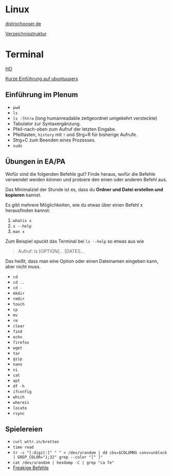 # Linux
[distrochooser.de](https://distrochooser.de/?l=1)

[Verzeichnisstruktur](https://wiki.ubuntuusers.de/Verzeichnisstruktur/)

# Terminal
[HO](http://www.321tux.de/wp-content/uploads/2010/03/shell-uebersicht.pdf)

[Kurze Einführung auf ubuntuusers](https://wiki.ubuntuusers.de/Shell/Einf%C3%BChrung/)

## Einführung im Plenum
* `pwd`
* `ls`
* `ls -lhtra` (long humanreadable zeitgeordnet umgekehrt versteckte)
* Tabulator zur Syntaxergänzung.
* Pfeil-nach-oben zum Aufruf der letzten Eingabe.
* Pfeiltasten, `history` mit `!` und Strg+R für bisherige Aufrufe.
* Strg+C zum Beenden eines Prozesses.
* `sudo`



## Übungen in EA/PA
Wofür sind die folgenden Befehle gut? Finde heraus, wofür die Befehle verwendet werden können und probiere den einen oder anderen Befehl aus.

Das Minimalziel der Stunde ist es, dass du **Ordner und Datei erstellen und kopieren** kannst.

Es gibt mehrere Möglichkeiten, wie du etwas über einen Befehl x herausfinden kannst:

1. `whatis x`
2. `x --help`
3. `man x`

Zum Beispiel spuckt das Terminal bei `ls --help` so etwas aus wie

> Aufruf: ls [OPTION]... [DATEI]...

Das heißt, dass man eine Option oder einen Dateinamen eingeben kann, aber nicht muss.

* `cd`
* `cd ..`
* `cd -`
* `mkdir`
* `rmdir`
* `touch`
* `cp`
* `mv`
* `rm`
* `clear`
* `find`
* `echo`
* `firefox`
* `wget`
* `tar`
* `gzip`
* `nano`
* `vi`
* `cat`
* `apt`
* `df -h`
* `ifconfig`
* `which`
* `whereis`
* `locate`
* `rsync`

## Spielereien
* `curl wttr.in/bretten`
* `time read`
* `tr -c "[:digit:]" " " < /dev/urandom | dd cbs=$COLUMNS conv=unblock | GREP_COLOR="1;32" grep --color "[^ ]"`
* `cat /dev/urandom | hexdump -C | grep "ca fe"`
* [Freakige Befehle](https://www.commandlinefu.com/commands/browse/sort-by-votes)
